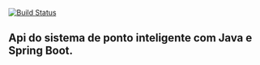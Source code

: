 [![Build Status](https://travis-ci.org/aliniribeiroo/smart-point-api.svg?branch=master)](https://travis-ci.org/aliniribeiroo/smart-point-api)

## Api do sistema de ponto inteligente com Java e Spring Boot.
